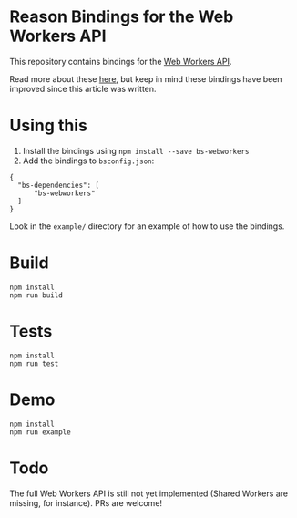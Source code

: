 # Reason Bindings for the Web Workers API 

This repository contains bindings for the [Web Workers API](https://developer.mozilla.org/en-US/docs/Web/API/Web_Workers_API/).

Read more about these [here](http://davidgom.es/2017/12/23/reasonml-webworkers-bindings.html), but keep in mind these bindings have been improved since this article was written.

# Using this

1. Install the bindings using `npm install --save bs-webworkers`
2. Add the bindings to `bsconfig.json`:

```
{
  "bs-dependencies": [
      "bs-webworkers"
  ]
}
```

Look in the `example/` directory for an example of how to use the bindings.

# Build
```
npm install
npm run build
```

# Tests
```
npm install
npm run test
```

# Demo
```
npm install
npm run example
```

# Todo

The full Web Workers API is still not yet implemented (Shared Workers are missing, for instance). PRs are welcome!
